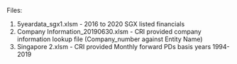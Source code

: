 Files:
1. 5yeardata_sgx1.xlsm - 2016 to 2020 SGX listed financials
2. Company Information_20190630.xlsm - CRI provided company information lookup file (Company_number against Entity Name)
3. Singapore 2.xlsm - CRI provided Monthly forward PDs basis years 1994-2019
